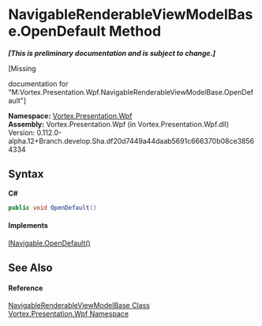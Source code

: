 # NavigableRenderableViewModelBase.OpenDefault Method 
 _**\[This is preliminary documentation and is subject to change.\]**_

\[Missing <summary> documentation for "M:Vortex.Presentation.Wpf.NavigableRenderableViewModelBase.OpenDefault"\]

**Namespace:**&nbsp;<a href="N_Vortex_Presentation_Wpf.md">Vortex.Presentation.Wpf</a><br />**Assembly:**&nbsp;Vortex.Presentation.Wpf (in Vortex.Presentation.Wpf.dll) Version: 0.112.0-alpha.12+Branch.develop.Sha.df20d7449a44daab5691c666370b08ce38564334

## Syntax

**C#**<br />
``` C#
public void OpenDefault()
```


#### Implements
<a href="M_Vortex_Presentation_Wpf_INavigable_OpenDefault.md">INavigable.OpenDefault()</a><br />

## See Also


#### Reference
<a href="T_Vortex_Presentation_Wpf_NavigableRenderableViewModelBase.md">NavigableRenderableViewModelBase Class</a><br /><a href="N_Vortex_Presentation_Wpf.md">Vortex.Presentation.Wpf Namespace</a><br />